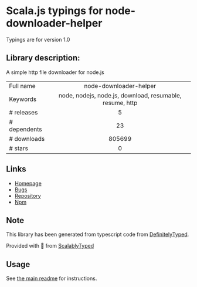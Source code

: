 
# Scala.js typings for node-downloader-helper

Typings are for version 1.0

## Library description:
A simple http file downloader for node.js

|                    |                 |
| ------------------ | :-------------: |
| Full name          | node-downloader-helper |
| Keywords           | node, nodejs, node.js, download, resumable, resume, http |
| # releases         | 5 |
| # dependents       | 23 |
| # downloads        | 805699 |
| # stars            | 0 |

## Links
- [Homepage](https://github.com/hgouveia/node-downloader-helper)
- [Bugs](https://github.com/hgouveia/node-downloader-helper/issues)
- [Repository](https://github.com/hgouveia/node-downloader-helper)
- [Npm](https://www.npmjs.com/package/node-downloader-helper)
    


## Note
This library has been generated from typescript code from [DefinitelyTyped](https://definitelytyped.org).

Provided with :purple_heart: from [ScalablyTyped](https://github.com/oyvindberg/ScalablyTyped)

## Usage
See [the main readme](../../readme.md) for instructions.


